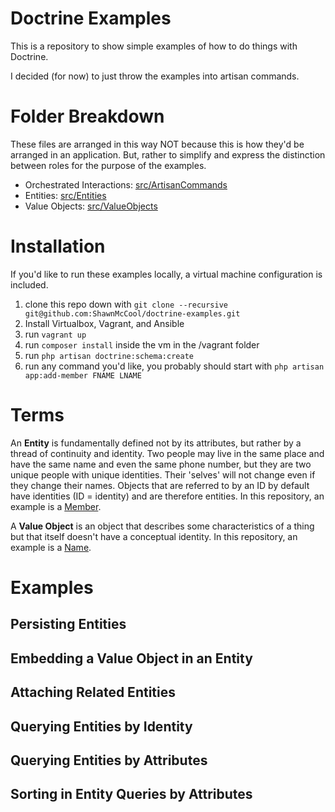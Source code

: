 Doctrine Examples
=================
This is a repository to show simple examples of how to do things with Doctrine.

I decided (for now) to just throw the examples into artisan commands.

# Folder Breakdown

These files are arranged in this way NOT because this is how they'd be arranged in an application. But, rather to simplify and express the distinction between roles for the purpose of the examples.

- Orchestrated Interactions: [src/ArtisanCommands](src/ArtisanCommands)
- Entities: [src/Entities](src/Entities)
- Value Objects: [src/ValueObjects](src/ValueObjects)

# Installation

If you'd like to run these examples locally, a virtual machine configuration is included.

1. clone this repo down with `git clone --recursive git@github.com:ShawnMcCool/doctrine-examples.git`
2. Install Virtualbox, Vagrant, and Ansible
3. run `vagrant up`
4. run `composer install` inside the vm in the /vagrant folder
5. run `php artisan doctrine:schema:create`
6. run any command you'd like, you probably should start with `php artisan app:add-member FNAME LNAME`

# Terms

An **Entity** is fundamentally defined not by its attributes, but rather by a thread of continuity and identity. Two people may live in the same place and have the same name and even the same phone number, but they are two unique people with unique identities. Their 'selves' will not change even if they change their names. Objects that are referred to by an ID by default have identities (ID = identity) and are therefore entities. In this repository, an example is a [Member](blob/master/src/Entities/Member.php).

A **Value Object** is an object that describes some characteristics of a thing but that itself doesn't have a conceptual identity. In this repository, an example is a [Name](blob/master/src/ValueObjects/Name.php).

# Examples

## Persisting Entities

## Embedding a Value Object in an Entity

## Attaching Related Entities

## Querying Entities by Identity

## Querying Entities by Attributes

## Sorting in Entity Queries by Attributes
